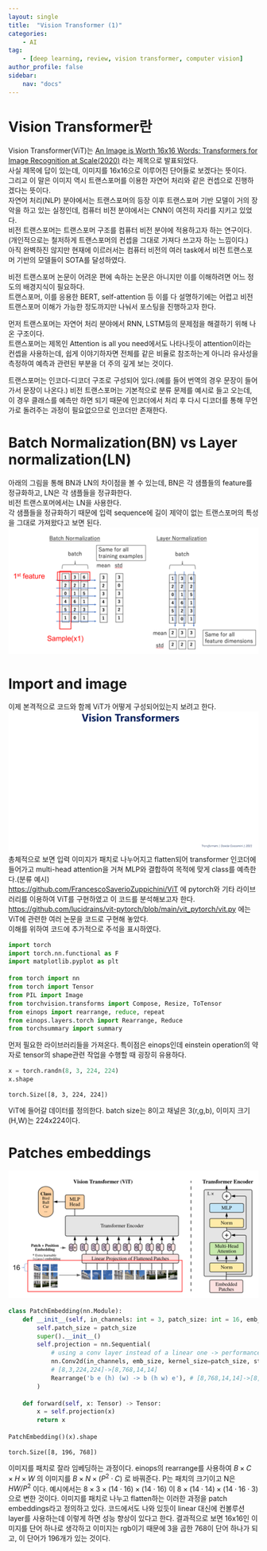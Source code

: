 ```yaml
---
layout: single
title:  "Vision Transformer (1)"
categories: 
    - AI
tag:
    - [deep learning, review, vision transformer, computer vision]
author_profile: false
sidebar:
    nav: "docs"
---
```


# Vision Transformer란
Vision Transformer(ViT)는 [An Image is Worth 16x16 Words: Transformers for Image Recognition at Scale(2020)](https://arxiv.org/abs/2010.11929) 라는 제목으로 발표되었다.    
사실 제목에 답이 있는데, 이미지를 16x16으로 이루어진 단어들로 보겠다는 뜻이다.  
그리고 이 말은 이미지 역시 트랜스포머를 이용한 자연어 처리와 같은 컨셉으로 진행하겠다는 뜻이다.  
자연어 처리(NLP) 분야에서는 트랜스포머의 등장 이후 트랜스포머 기반 모델이 거의 장악을 하고 있는 실정인데, 컴퓨터 비전 분야에서는 CNN이 여전히 자리를 지키고 있었다.  
비전 트랜스포머는 트랜스포머 구조를 컴퓨터 비전 분야에 적용하고자 하는 연구이다.(개인적으로는 철저하게 트랜스포머의 컨셉을 그대로 가져다 쓰고자 하는 느낌이다.)  
아직 완벽하진 않지만 현재에 이르러서는 컴퓨터 비전의 여러 task에서 비전 트랜스포머 기반의 모델들이 SOTA를 달성하였다.  
    
비전 트랜스포머 논문이 어려운 편에 속하는 논문은 아니지만 이를 이해하려면 어느 정도의 배경지식이 필요하다.  
트랜스포머, 이를 응용한 BERT, self-attention 등 이를 다 설명하기에는 어렵고 비전 트랜스포머 이해가 가능한 정도까지만 나눠서 포스팅을 진행하고자 한다.  
  
먼저 트랜스포머는 자연어 처리 분야에서 RNN, LSTM등의 문제점을 해결하기 위해 나온 구조이다.  
트랜스포머는 제목인 Attention is all you need에서도 나타나듯이 attention이라는 컨셉을 사용하는데, 쉽게 이야기하자면 전체를 같은 비율로 참조하는게 아니라 유사성을 측정하여 예측과 관련된 부분을 더 주의 깊게 보는 것이다.
  
트랜스포머는 인코더-디코더 구조로 구성되어 있다.(예를 들어 번역의 경우 문장이 들어가서 문장이 나온다.)
비전 트랜스포머는 기본적으로 분류 문제를 예시로 들고 오는데, 이 경우 클래스를 예측만 하면 되기 때문에 인코더에서 처리 후 다시 디코더를 통해 무언가로 돌려주는 과정이 필요없으므로 인코더만 존재한다.  

# Batch Normalization(BN) vs Layer normalization(LN)
아래의 그림을 통해 BN과 LN의 차이점을 볼 수 있는데, BN은 각 샘플들의 feature를 정규화하고, LN은 각 샘플들을 정규화한다.  
비전 트랜스포머에서는 LN을 사용한다.  
각 샘플들을 정규화하기 때문에 입력 sequence에 길이 제약이 없는 트랜스포머의 특성을 그대로 가져왔다고 보면 된다.  
![norm](/assets/images/post-vit/norm.png)

# Import and image
이제 본격적으로 코드와 함께 ViT가 어떻게 구성되어있는지 보려고 한다.  
![vit](/assets/images/post-vit/vit.gif)
총체적으로 보면 입력 이미지가 패치로 나누어지고 flatten되어 transformer 인코더에 들어가고 multi-head attention을 거쳐 MLP와 결합하여 목적에 맞게 class를 예측한다.(분류 예시)  
https://github.com/FrancescoSaverioZuppichini/ViT 에 pytorch와 기타 라이브러리를 이용하여 ViT를 구현하였고 이 코드를 분석해보고자 한다.  
https://github.com/lucidrains/vit-pytorch/blob/main/vit_pytorch/vit.py 에는 ViT에 관련한 여러 논문을 코드로 구현해 놓았다.  
이해를 위하여 코드에 추가적으로 주석을 표시하였다.  

```python
import torch
import torch.nn.functional as F
import matplotlib.pyplot as plt

from torch import nn
from torch import Tensor
from PIL import Image
from torchvision.transforms import Compose, Resize, ToTensor
from einops import rearrange, reduce, repeat
from einops.layers.torch import Rearrange, Reduce
from torchsummary import summary
```

먼저 필요한 라이브러리들을 가져온다. 특이점은 einops인데 einstein operation의 약자로 tensor의 shape관련 작업을 수행할 때 굉장히 유용하다.  

```python
x = torch.randn(8, 3, 224, 224)
x.shape
```
```
torch.Size([8, 3, 224, 224])
```

ViT에 들어갈 데이터를 정의한다. batch size는 8이고 채널은 3(r,g,b), 이미지 크기(H,W)는 224x224이다.  
# Patches embeddings
![patch_emb](/assets/images/post-vit/patch_emb.png)
```python
class PatchEmbedding(nn.Module):
    def __init__(self, in_channels: int = 3, patch_size: int = 16, emb_size: int = 768):
        self.patch_size = patch_size
        super().__init__()
        self.projection = nn.Sequential(
            # using a conv layer instead of a linear one -> performance gains
            nn.Conv2d(in_channels, emb_size, kernel_size=patch_size, stride=patch_size),
            # [8,3,224,224]->[8,768,14,14]
            Rearrange('b e (h) (w) -> b (h w) e'), # [8,768,14,14]->[8,196,768]
        )
                
    def forward(self, x: Tensor) -> Tensor:
        x = self.projection(x)
        return x
    
PatchEmbedding()(x).shape
```

```
torch.Size([8, 196, 768])
```

이미지를 패치로 잘라 임베딩하는 과정이다. einops의 rearrange를 사용하여 $B\times C\times H\times W$ 의 이미지를 $B\times N\times (P^{2}\cdot C)$ 로 바꿔준다. P는 패치의 크기이고 N은 $HW/P^{2}$ 이다. 예시에서는 $8\times 3\times (14\cdot 16)\times (14\cdot 16)$ 이 $8\times (14\cdot 14)\times (14\cdot 16\cdot 3)$ 으로 변한 것이다. 이미지를 패치로 나누고 flatten하는 이러한 과정을 patch embeddings라고 정의하고 있다. 코드에서도 나와 있듯이 linear 대신에 컨볼루션 layer를 사용하는데 이렇게 하면 성능 향상이 있다고 한다. 결과적으로 보면 16x16인 이미지를 단어 하나로 생각하고 이미지는 rgb이기 때문에 3을 곱한 768이 단어 하나가 되고, 이 단어가 196개가 있는 것이다.  

